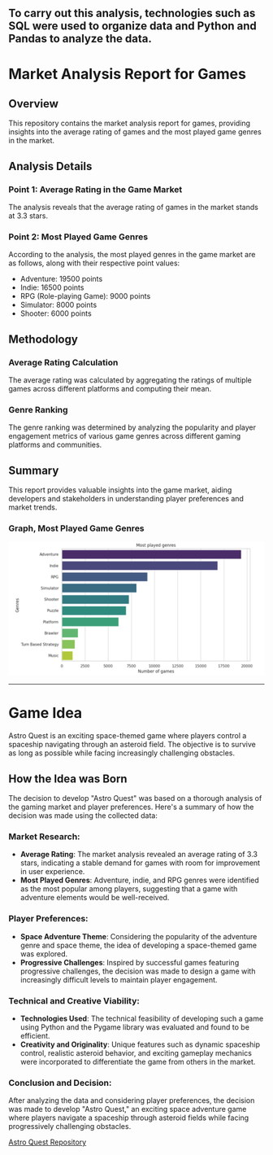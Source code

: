 To carry out this analysis, technologies such as SQL were used to organize data and Python and Pandas to analyze the data.
---
# Market Analysis Report for Games

## Overview

This repository contains the market analysis report for games, providing insights into the average rating of games and the most played game genres in the market.

## Analysis Details

### Point 1: Average Rating in the Game Market

The analysis reveals that the average rating of games in the market stands at 3.3 stars.

### Point 2: Most Played Game Genres

According to the analysis, the most played genres in the game market are as follows, along with their respective point values:

- Adventure: 19500 points
- Indie: 16500 points
- RPG (Role-playing Game): 9000 points
- Simulator: 8000 points
- Shooter: 6000 points

## Methodology

### Average Rating Calculation

The average rating was calculated by aggregating the ratings of multiple games across different platforms and computing their mean.

### Genre Ranking

The genre ranking was determined by analyzing the popularity and player engagement metrics of various game genres across different gaming platforms and communities.

## Summary

This report provides valuable insights into the game market, aiding developers and stakeholders in understanding player preferences and market trends.

### Graph, Most Played Game Genres

![Most Played Genres](most-played-genres.png)

---

# Game Idea

Astro Quest is an exciting space-themed game where players control a spaceship navigating through an asteroid field. The objective is to survive as long as possible while facing increasingly challenging obstacles.

## How the Idea was Born

The decision to develop "Astro Quest" was based on a thorough analysis of the gaming market and player preferences. Here's a summary of how the decision was made using the collected data:

### Market Research:

- **Average Rating**: The market analysis revealed an average rating of 3.3 stars, indicating a stable demand for games with room for improvement in user experience.
- **Most Played Genres**: Adventure, indie, and RPG genres were identified as the most popular among players, suggesting that a game with adventure elements would be well-received.

### Player Preferences:

- **Space Adventure Theme**: Considering the popularity of the adventure genre and space theme, the idea of developing a space-themed game was explored.
- **Progressive Challenges**: Inspired by successful games featuring progressive challenges, the decision was made to design a game with increasingly difficult levels to maintain player engagement.

### Technical and Creative Viability:

- **Technologies Used**: The technical feasibility of developing such a game using Python and the Pygame library was evaluated and found to be efficient.
- **Creativity and Originality**: Unique features such as dynamic spaceship control, realistic asteroid behavior, and exciting gameplay mechanics were incorporated to differentiate the game from others in the market.

### Conclusion and Decision:

After analyzing the data and considering player preferences, the decision was made to develop "Astro Quest," an exciting space adventure game where players navigate a spaceship through asteroid fields while facing progressively challenging obstacles.

[Astro Quest Repository](https://github.com/sutton-sn/astro-quest-game)
